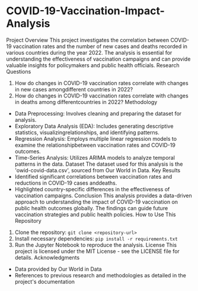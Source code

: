 # COVID-19-Vaccination-Impact-Analysis
Project Overview
This project investigates the correlation between COVID-19 vaccination rates and the number of new 
cases and deaths recorded in various countries during the year 2022. The analysis is essential for 
understanding the effectiveness of vaccination campaigns and can provide valuable insights for 
policymakers and public health officials.
Research Questions
1. How do changes in COVID-19 vaccination rates correlate with changes in new cases 
amongdifferent countries in 2022?
2. How do changes in COVID-19 vaccination rates correlate with changes in deaths among 
differentcountries in 2022?
Methodology
- Data Preprocessing: Involves cleaning and preparing the dataset for analysis.
- Exploratory Data Analysis (EDA): Includes generating descriptive statistics, visualizingrelationships, 
and identifying patterns.
- Regression Analysis: Employs multiple linear regression models to examine the relationshipbetween 
vaccination rates and COVID-19 outcomes.
- Time-Series Analysis: Utilizes ARIMA models to analyze temporal patterns in the data.
Dataset
The dataset used for this analysis is the 'owid-covid-data.csv', sourced from Our World in Data.
Key Results
- Identified significant correlations between vaccination rates and reductions in COVID-19 cases 
anddeaths.
- Highlighted country-specific differences in the effectiveness of vaccination campaigns.
Conclusion
This analysis provides a data-driven approach to understanding the impact of COVID-19 vaccination 
on public health outcomes globally. The findings can guide future vaccination strategies and public 
health policies.
How to Use This Repository
1. Clone the repository: `git clone <repository-url>`
2. Install necessary dependencies: `pip install -r requirements.txt`
3. Run the Jupyter Notebook to reproduce the analysis.
License
This project is licensed under the MIT License - see the LICENSE file for details.
Acknowledgments
- Data provided by Our World in Data
- References to previous research and methodologies as detailed in the project's documentation
